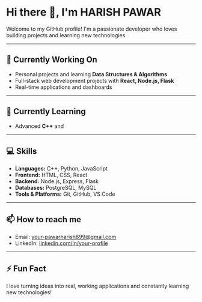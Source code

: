 # Hi there 👋, I'm HARISH PAWAR

Welcome to my GitHub profile! I'm a passionate developer who loves building projects and learning new technologies.  

---

## 🔭 Currently Working On
- Personal projects and learning  **Data Structures & Algorithms**
- Full-stack web development projects with **React, Node.js, Flask**
- Real-time applications and dashboards

---

## 🌱 Currently Learning
- Advanced **C++** and 

---

## 💻 Skills
- **Languages:** C++, Python, JavaScript
- **Frontend:** HTML, CSS, React
- **Backend:** Node.js, Express, Flask
- **Databases:** PostgreSQL, MySQL
- **Tools & Platforms:** Git, GitHub, VS Code

---

## 📫 How to reach me
- Email: your-pawarharish899@gmail.com
- LinkedIn: [linkedin.com/in/your-profile](https://www.linkedin.com/in/harish-pawar-8732072b6?lipi=urn%3Ali%3Apage%3Ad_flagship3_profile_view_base_contact_details%3BgIT2RdkpT6%2BSfLgC5e4BfQ%3D%3D)

---

## ⚡ Fun Fact
I love turning ideas into real, working applications and constantly learning new technologies!

